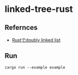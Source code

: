 # linked-tree-rust

## Refernces

* [Rustでdoubly linked list](https://blog.ymgyt.io/entry/2019/08/17/013313)

## Run

```shell
cargo run --example example
```
